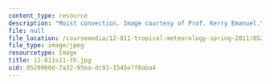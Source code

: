 ```yaml
---
content_type: resource
description: "Moist convection. Image courtesy of Prof. Kerry Emanuel.\r\n"
file: null
file_location: /coursemedia/12-811-tropical-meteorology-spring-2011/8520060d7a3295eadc931545e7f8aba4_12-811s11-th.jpg
file_type: image/jpeg
resourcetype: Image
title: 12-811s11-th.jpg
uid: 8520060d-7a32-95ea-dc93-1545e7f8aba4
---
```

